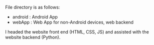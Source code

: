 File directory is as follows:

* android : Android App
* webApp : Web App for non-Android devices, web backend

I headed the website front end (HTML, CSS, JS) and assisted with the website backend (Python).
